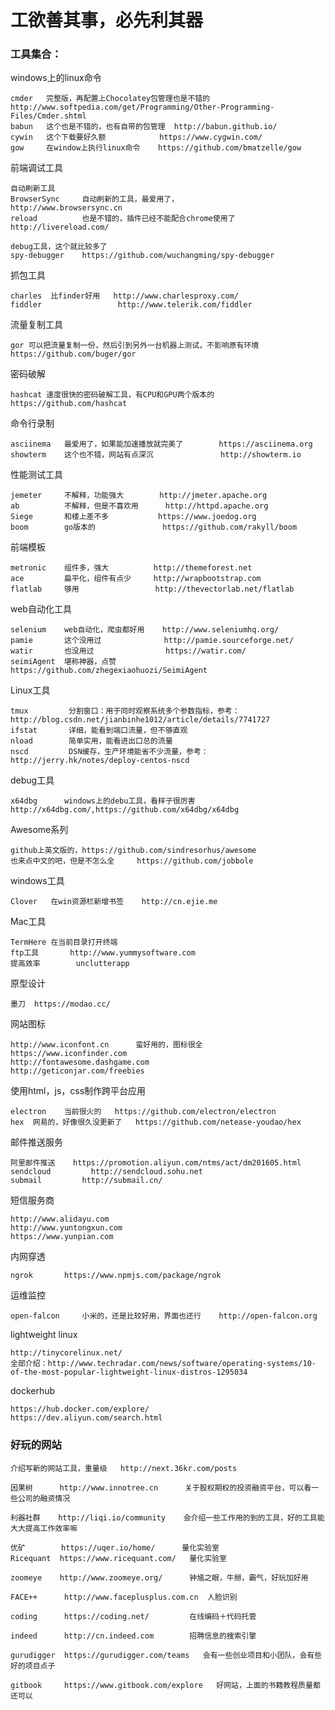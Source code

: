 # 工欲善其事，必先利其器



### 工具集合：

windows上的linux命令
        
    cmder   完整版，再配置上Chocolatey包管理也是不错的    http://www.softpedia.com/get/Programming/Other-Programming-Files/Cmder.shtml
    babun   这个也是不错的，也有自带的包管理  http://babun.github.io/
    cywin   这个下载要好久额            https://www.cygwin.com/
    gow     在window上执行linux命令    https://github.com/bmatzelle/gow
    
    
前端调试工具

    自动刷新工具
    BrowserSync     自动刷新的工具，最爱用了，                   http://www.browsersync.cn
    reload          也是不错的，插件已经不能配合chrome使用了       http://livereload.com/
    
    debug工具，这个就比较多了
    spy-debugger    https://github.com/wuchangming/spy-debugger


抓包工具

    charles  比finder好用   http://www.charlesproxy.com/
    fiddler                 http://www.telerik.com/fiddler
    
    
流量复制工具
    
    gor 可以把流量复制一份，然后引到另外一台机器上测试，不影响原有环境     https://github.com/buger/gor
    
    
密码破解
    
    hashcat 速度很快的密码破解工具，有CPU和GPU两个版本的       https://github.com/hashcat
    
    
命令行录制

    asciinema   最爱用了，如果能加速播放就完美了        https://asciinema.org
    showterm    这个也不错，网站有点深沉               http://showterm.io
   
   
性能测试工具
    
    jemeter     不解释，功能强大        http://jmeter.apache.org
    ab          不解释，但是不喜欢用      http://httpd.apache.org
    Siege       和楼上差不多           https://www.joedog.org
    boom        go版本的               https://github.com/rakyll/boom
    
    
前端模板

    metronic    组件多，强大          http://themeforest.net
    ace         扁平化，组件有点少     http://wrapbootstrap.com
    flatlab     够用                 http://thevectorlab.net/flatlab
    
    
web自动化工具
    
    selenium    web自动化，爬虫都好用    http://www.seleniumhq.org/
    pamie       这个没用过              http://pamie.sourceforge.net/
    watir       也没用过                https://watir.com/  
    seimiAgent  堪称神器，点赞             https://github.com/zhegexiaohuozi/SeimiAgent
      
Linux工具

    tmux	     分割窗口：用于同时观察系统多个参数指标，参考：http://blog.csdn.net/jianbinhe1012/article/details/7741727
    ifstat	     详细，能看到端口流量，但不够直观
    nload	     简单实用，能看进出口总的流量
    nscd 	     DSN缓存，生产环境能省不少流量，参考：http://jerry.hk/notes/deploy-centos-nscd   
    
debug工具
    
    x64dbg      windows上的debu工具，看样子很厉害      http://x64dbg.com/,https://github.com/x64dbg/x64dbg
    
    
Awesome系列
    
    github上英文版的，https://github.com/sindresorhus/awesome
    也来点中文的吧，但是不怎么全     https://github.com/jobbole
   
   
windows工具
    
    Clover   在win资源栏新增书签    http://cn.ejie.me
    
    
Mac工具
    
    TermHere 在当前目录打开终端
    ftp工具		http://www.yummysoftware.com
    提高效率		unclutterapp
        
        
原型设计
    
    墨刀  https://modao.cc/
    
    
网站图标
    
    http://www.iconfont.cn      蛮好用的，图标很全
    https://www.iconfinder.com
    http://fontawesome.dashgame.com
    http://geticonjar.com/freebies
    

使用html，js，css制作跨平台应用
    
    electron	当前很火的	https://github.com/electron/electron
    hex  网易的，好像很久没更新了	https://github.com/netease-youdao/hex
    

邮件推送服务

    阿里邮件推送	  https://promotion.aliyun.com/ntms/act/dm201605.html
    sendcloud	      http://sendcloud.sohu.net
    submail         http://submail.cn/
    
    
短信服务商

    http://www.alidayu.com
    http://www.yuntongxun.com
    https://www.yunpian.com
    
    
内网穿透

    ngrok       https://www.npmjs.com/package/ngrok
    
    
运维监控

    open-falcon     小米的，还是比较好用，界面也还行    http://open-falcon.org
    
    
lightweight linux

    http://tinycorelinux.net/
    全部介绍：http://www.techradar.com/news/software/operating-systems/10-of-the-most-popular-lightweight-linux-distros-1295034
    
    
dockerhub
    
    https://hub.docker.com/explore/
    https://dev.aliyun.com/search.html


### 好玩的网站

    介绍写新的网站工具，重量级   http://next.36kr.com/posts

    因果树      http://www.innotree.cn      关于股权期权的投资融资平台，可以看一些公司的融资情况
    
    利器社群    http://liqi.io/community    会介绍一些工作用的到的工具，好的工具能大大提高工作效率嘛

    优矿        https://uqer.io/home/      量化实验室
    Ricequant  https://www.ricequant.com/   量化实验室
    
    zoomeye    http://www.zoomeye.org/      钟馗之眼，牛掰，霸气，好玩加好用
    
    FACE++      http://www.faceplusplus.com.cn  人脸识别
    
    coding      https://coding.net/         在线编码＋代码托管
    
    indeed      http://cn.indeed.com        招聘信息的搜索引擎
    
    gurudigger  https://gurudigger.com/teams   会有一些创业项目和小团队，会有些好的项目点子
    
    gitbook     https://www.gitbook.com/explore   好网站，上面的书籍教程质量都还可以  

